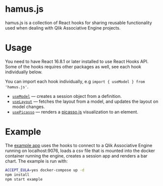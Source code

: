 # hamus.js

hamus.js is a collection of React hooks for sharing reusable functionality used when
dealing with Qlik Associative Engine projects.

# Usage

You need to have React 16.8.1 or later installed to use React Hooks API. Some of the hooks requires other packages as well,
see each hook individually below.

You can import each hook individually, e.g `import { useModel } from 'hamus.js'`.

- [`useModel`](./docs/useModel.md) &mdash; creates a session object from a definition.
- [`useLayout`](./docs/useLayout.md) &mdash; fetches the layout from a model, and updates the layout on model changes.
- [`usePicasso`](./docs/usePicasso.md) &mdash; renders a [picasso.js](https://github.com/qlik-oss/picasso.js) visualization to an element.

# Example

The [example app](./example/) uses the hooks to connect to a Qlik Associative Engine running on localhost:9076, loads a csv file that is mounted into the docker container running the engine, creates a session app and renders a bar chart. The example is run with:
```bash
ACCEPT_EULA=yes docker-compose up -d
npm install
npm start example
```
